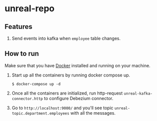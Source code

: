 # unreal-repo

## Features
1. Send events into kafka when `employee` table changes.

## How to run
Make sure that you have [Docker](https://www.docker.com/) installed and running on your machine.

1. Start up all the containers by running docker compose up.
    ```
    $ docker-compose up -d
    ``` 
2. Once all the containers are initialized, run http-request `unreal-kafka-connector.http` to configure Debezium connector.

3. Go to `http://localhost:9000/` and you'll see topic `unreal-topic.department.employees` with all the messages.
